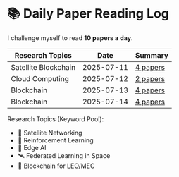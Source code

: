# 📚 Daily Paper Reading Log

I challenge myself to read **10 papers a day**.

| Research Topics       | Date                                 | Summary                                       |
|-----------------------|--------------------------------------|-----------------------------------------------|
| Satellite Blockchain  |   2025-07-11                         | [4 papers](Satellite/Blockchain/2025-07-11.md)|
| Cloud Computing       |   2025-07-12                         | [2 papers](Cloud-Computing/Security/2025-07-12.md)|
| Blockchain            |   2025-07-13                         | [4 papers](Security/Blockchain/2025-07-13.md)|
| Blockchain            |   2025-07-14                         | [4 papers](Edge-AI/Computing/2025-07-14.md)|


Research Topics (Keyword Pool):
- 🚀 Satellite Networking
- 🧠 Reinforcement Learning
- 🤖 Edge AI
- 🛰️ Federated Learning in Space
- 📡 Blockchain for LEO/MEC

